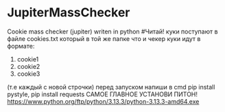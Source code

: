 # JupiterMassChecker
Cookie mass checker (jupiter) writen in python 
#Читай!
куки поступают в файле cookies.txt который в той же папке что и чекер
куки идут в формате:

1. cookie1
2. cookie2
3. cookie3


(т.е каждый с новой строчки)
перед запуском напиши в cmd pip install pystyle, pip install requests 
САМОЕ ГЛАВНОЕ УСТАНОВИ ПИТОН! https://www.python.org/ftp/python/3.13.3/python-3.13.3-amd64.exe
